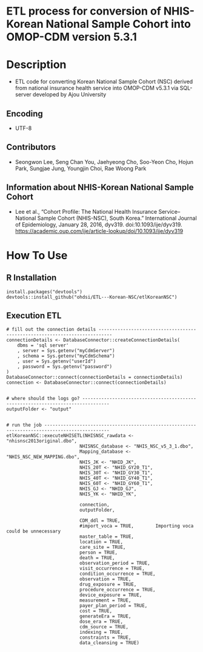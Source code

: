 **ETL process for conversion of NHIS-Korean National Sample Cohort into OMOP-CDM version 5.3.1**
==============================================

# Description
* ETL code for converting Korean National Sample Cohort (NSC) derived from national insurance health service into OMOP-CDM v5.3.1 via SQL-server developed by Ajou University

## Encoding
* UTF-8

## Contributors
* Seongwon Lee, Seng Chan You, Jaehyeong Cho, Soo-Yeon Cho, Hojun Park, Sungjae Jung, Youngjin Choi, Rae Woong Park

## Information about NHIS-Korean National Sample Cohort
* Lee et al., “Cohort Profile: The National Health Insurance Service–National Sample Cohort (NHIS-NSC), South Korea.” International Journal of Epidemiology, January 28, 2016, dyv319. doi:10.1093/ije/dyv319.
https://academic.oup.com/ije/article-lookup/doi/10.1093/ije/dyv319


# How To Use

## R Installation
```{r}
install.packages("devtools")
devtools::install_github("ohdsi/ETL---Korean-NSC/etlKoreanNSC")
```

## Execution ETL 
```{r}
# fill out the connection details ---------------------------------------------------------------------------
connectionDetails <- DatabaseConnector::createConnectionDetails(
    dbms = 'sql server'
    , server = Sys.getenv("myCdmServer")
    , schema = Sys.getenv("myCdmSchema")
    , user = Sys.getenv("userId")
    , password = Sys.getenv("password")
)
DatabaseConnector::connect(connectionDetails = connectionDetails)
connection <- DatabaseConnector::connect(connectionDetails)


# where should the logs go? --------------------------------------------------------------------------------
outputFolder <- "output"


# run the job ----------------------------------------------------------------------------------------------
etlKoreanNSC::executeNHISETL(NHISNSC_rawdata <- "nhisnsc2013original.dbo",
                           NHISNSC_database <- "NHIS_NSC_v5_3_1.dbo",
                           Mapping_database <- "NHIS_NSC_NEW_MAPPING.dbo",
                           NHIS_JK <- "NHID_JK",
                           NHIS_20T <- "NHID_GY20_T1",
                           NHIS_30T <- "NHID_GY30_T1",
                           NHIS_40T <- "NHID_GY40_T1",
                           NHIS_60T <- "NHID_GY60_T1",
                           NHIS_GJ <- "NHID_GJ",
                           NHIS_YK <- "NHID_YK",
                           
                           connection,
                           outputFolder,
                           
                           CDM_ddl = TRUE,
                           #import_voca = TRUE,        Importing voca could be unnecessary
                           master_table = TRUE,
                           location = TRUE,
                           care_site = TRUE,
                           person = TRUE,
                           death = TRUE,
                           observation_period = TRUE,
                           visit_occurrence = TRUE,
                           condition_occurrence = TRUE,
                           observation = TRUE,
                           drug_exposure = TRUE,
                           procedure_occurrence = TRUE,
                           device_exposure = TRUE,
                           measurement = TRUE,
                           payer_plan_period = TRUE,
                           cost = TRUE,
                           generateEra = TRUE,
                           dose_era = TRUE,
                           cdm_source = TRUE,
                           indexing = TRUE,
                           constraints = TRUE,
                           data_cleansing = TRUE)
```
